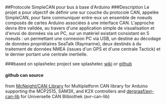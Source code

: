 ##Protocole SimpleCAN pour bus à base d'Arduino
###Description 
Le projet a pour objectif de définir une sur couche du protocole CAN, appelée SimpleCAN, pour faire communiquer entre-eux un ensemble de noeuds composés de cartes Arduino associées à une interface CAN.
L'approche devra être validée, au travers d'une application simple de visualisation et d'envoi de données via un PC, sur un matériel existant consistant en 5 noeuds : un permettant une connexion PC via USB, 
un destiné au décodage de données propriétaires SeaTalk (Raymarine), deux destinés à du traitement de données NMEA (issues d'un GPS et d'une centrale Tactick) et le dernier portant une centrale inertielle.

###based on splashelec project 
see splashelec [wiki](http://wiki.splashelec.com/) or [github](https://github.com/splashelec/splashelec) 

#### github can source 
from [McNeight/CAN-Library](https://github.com/McNeight/CAN-Library) for Multiplatform CAN library for Arduino supporting the MCP2515, SAM3X, and K2X controllers 
and [dergraaf/avr-can-lib](https://github.com/dergraaf/avr-can-lib) for Universelle CAN Blibiothek (avr-can-lib)
